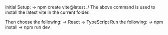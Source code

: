 Initial Setup:
-> npm create vite@latest ./ 
The above command is used to install the latest vite in the current folder.

Then choose the following:
-> React
-> TypeScript
Run the following:
-> npm install
-> npm run dev


